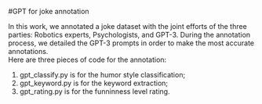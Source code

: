 #GPT for joke annotation

In this work, we annotated a joke dataset with the joint efforts of the three parties: Robotics experts, Psychologists, and GPT-3.
During the annotation process, we detailed the GPT-3 prompts in order to make the most accurate annotations.  
Here are three pieces of code for the annotation:

1. gpt_classify.py is for the humor style classification;  
2. gpt_keyword.py is for the keyword extraction;  
3. gpt_rating.py is for the funninness level rating.  
